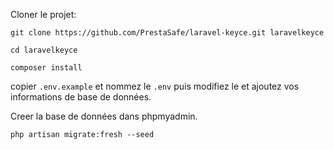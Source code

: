 Cloner le projet: 

`git clone https://github.com/PrestaSafe/laravel-keyce.git laravelkeyce`

`cd laravelkeyce`

`composer install`

copier `.env.example` et nommez le `.env` puis modifiez le et ajoutez vos informations de base de données. 

Creer la base de données dans phpmyadmin. 

`php artisan migrate:fresh --seed`


